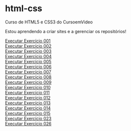 # html-css
 Curso de HTML5 e CSS3 do CursoemVideo

 Estou aprendendo a criar sites e a gerenciar os repositórios!

<a href="https://geffersoncosta.github.io/html-css/exercicios/ex001/" target="_blank" rel="externo">Executar Exercício 001</a><br>
<a href="https://geffersoncosta.github.io/html-css/exercicios/ex002/" target="_blank">Executar Exercício 002</a><br>
<a href="https://geffersoncosta.github.io/html-css/exercicios/ex003/" target="_blank">Executar Exercício 003</a><br>
<a href="https://geffersoncosta.github.io/html-css/exercicios/ex004/" target="_blank">Executar Exercício 004</a><br>
<a href="https://geffersoncosta.github.io/html-css/exercicios/ex005/" target="_blank">Executar Exercício 005</a><br>
<a href="https://geffersoncosta.github.io/html-css/exercicios/ex006/" target="_blank">Executar Exercício 006</a><br>
<a href="https://geffersoncosta.github.io/html-css/exercicios/ex007/" target="_blank">Executar Exercício 007</a><br>
<a href="https://geffersoncosta.github.io/html-css/exercicios/ex008/" target="_blank">Executar Exercício 008</a><br>
<a href="https://geffersoncosta.github.io/html-css/exercicios/ex009/" target="_blank">Executar Exercício 009</a><br>
<a href="https://geffersoncosta.github.io/html-css/exercicios/ex010/" target="_blank">Executar Exercício 010</a><br>
<a href="https://geffersoncosta.github.io/html-css/exercicios/ex011/" target="_blank">Executar Exercício 011</a><br>
<a href="https://geffersoncosta.github.io/html-css/exercicios/ex012/" target="_blank">Executar Exercício 012</a><br>
<a href="https://geffersoncosta.github.io/html-css/exercicios/ex013/" target="_blank">Executar Exercício 013</a><br>
<a href="https://geffersoncosta.github.io/html-css/exercicios/ex014/" target="_blank">Executar Exercício 014</a><br>
<a href="https://geffersoncosta.github.io/html-css/exercicios/ex015/" target="_blank">Executar Exercício 015</a><br>
<a href="https://geffersoncosta.github.io/html-css/exercicios/ex023/" target="_blank">Executar Exercício 023</a><br>
<a href="https://geffersoncosta.github.io/html-css/exercicios/ex026/mq005/index.html" target="_blank">Executar Exercício 026</a><br>
